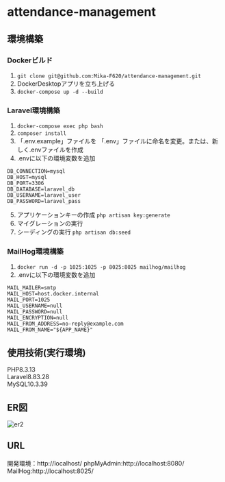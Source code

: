 # attendance-management
## 環境構築
### Dockerビルド
1. `git clone git@github.com:Mika-F620/attendance-management.git`
2. DockerDesktopアプリを立ち上げる
3. `docker-compose up -d --build`

### Laravel環境構築
1. `docker-compose exec php bash`
2. `composer install`
3. 「.env.example」ファイルを 「.env」ファイルに命名を変更。または、新しく.envファイルを作成
4. .envに以下の環境変数を追加
```
DB_CONNECTION=mysql
DB_HOST=mysql
DB_PORT=3306
DB_DATABASE=laravel_db
DB_USERNAME=laravel_user
DB_PASSWORD=laravel_pass
```
5. アプリケーションキーの作成
`php artisan key:generate`
6. マイグレーションの実行
7. シーディングの実行
`php artisan db:seed`

### MailHog環境構築
1. `docker run -d -p 1025:1025 -p 8025:8025 mailhog/mailhog`
2. .envに以下の環境変数を追加
```
MAIL_MAILER=smtp
MAIL_HOST=host.docker.internal
MAIL_PORT=1025
MAIL_USERNAME=null
MAIL_PASSWORD=null
MAIL_ENCRYPTION=null
MAIL_FROM_ADDRESS=no-reply@example.com
MAIL_FROM_NAME="${APP_NAME}"
```

## 使用技術(実行環境)
PHP8.3.13  
Laravel8.83.28  
MySQL10.3.39  

## ER図
![er2](https://github.com/user-attachments/assets/b396a367-059f-4f23-b4b3-69286beaecec)

## URL
開発環境：http://localhost/
phpMyAdmin:http://localhost:8080/  
MailHog:http://localhost:8025/
